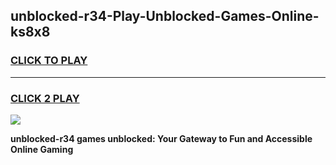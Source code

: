 
## unblocked-r34-Play-Unblocked-Games-Online-ks8x8
<h3>
<a href="https://premium76.site?title=unblocked-r34&ref=25A">CLICK TO PLAY</a></h3>
<hr>

<h3>
<a href="https://premium76.site?title=unblocked-r34&ref=25A">CLICK 2 PLAY</a>
  
</h3>

<a href="https://premium76.site?title=unblocked-r34&ref=25A"><img src="https://clearcache.store/games.png"></a>


**unblocked-r34 games unblocked: Your Gateway to Fun and Accessible Online Gaming**
